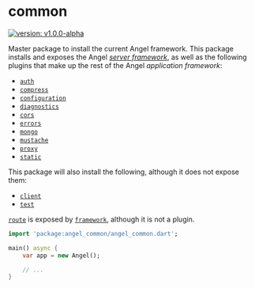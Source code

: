 # common
[![version: v1.0.0-alpha](https://img.shields.io/badge/pub-v1.0.0--alpha-blue.svg)](https://pub.dartlang.org/packages/angel_common)

Master package to install the current Angel framework. This package installs and
exposes the Angel [*server framework*](https://github.com/angel-dart/framework), as well as the following plugins that
make up the rest of the Angel *application framework*:

* [`auth`](https://github.com/angel-dart/auth)
* [`compress`](https://github.com/angel-dart/compress)
* [`configuration`](https://github.com/angel-dart/configuration)
* [`diagnostics`](https://github.com/angel-dart/cors)
* [`cors`](https://github.com/angel-dart/cors)
* [`errors`](https://github.com/angel-dart/errors)
* [`mongo`](https://github.com/angel-dart/mongo)
* [`mustache`](https://github.com/angel-dart/mustache)
* [`proxy`](https://github.com/angel-dart/proxy)
* [`static`](https://github.com/angel-dart/static)

This package will also install the following, although it does not expose them:

* [`client`](https://github.com/angel-dart/client)
* [`test`](https://github.com/angel-dart/test)

[`route`](https://github.com/angel-dart/route) is exposed by
[`framework`](https://github.com/angel-dart/framework),
although it is not a plugin.

```dart
import 'package:angel_common/angel_common.dart';

main() async {
    var app = new Angel();

    // ...
}
```